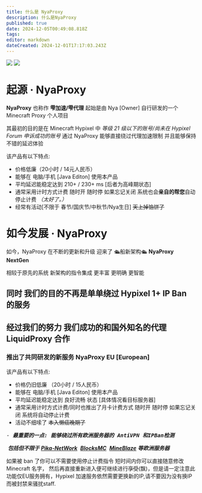 ```yaml
---
title: 什么是 NyaProxy
description: 什么是NyaProxy
published: true
date: 2024-12-05T00:49:08.818Z
tags: 
editor: markdown
dateCreated: 2024-12-01T17:17:03.243Z
---
```


![](https://img.shields.io/badge/Fisunia_Faint-pink?style=for-the-badge&label=Writer) ![](https://img.shields.io/badge/juice-orange?style=for-the-badge&label=Writer)
# 起源 · NyaProxy

**NyaProxy** 也称作 **雫加速/雫代理** 起始是由 Nya \[Owner\] 自行研发的一个Minecraft Proxy 个人项目

其最初的目的是在 Minecraft Hypixel 中 _等级 21 级以下的账号/尚未在 Hypixel Forum 申诉成功的账号_ 通过 NyaProxy 能够直接绕过代理加速限制 并且能够保持不错的延迟体验

该产品有以下特点:

-   价格低廉（20小时 / 14元人民币）
-   能够在 电脑/手机 \[Java Editon\] 使用本产品
-   平均延迟能稳定达到 210+ / 230+ ms \[后者为高峰期状态\]
-   通常采用计时方式计费 随时开 随时停 如果忘记关闭 系统也会**亲自的帮您**自动停止计费 *（太好了。）*
-   经常有活动\[不限于 春节/国庆节/中秋节/Nya生日\] ~~天上掉馅饼了~~

# 如今发展 · NyaProxy

如今，NyaProxy 在不断的更新和升级 迎来了 🛳船新架构🛳 **NyaProxy NextGen**

相较于原先的系统 新架构的指令集成 更丰富 更明确 更智能 

## 同时 我们的目的不再是单单绕过 Hypixel 1+ IP Ban 的服务

## 经过我们的努力 我们成功的和国外知名的代理 LiquidProxy 合作

### **推出了共同研发的新服务 NyaProxy EU \[European\]**

该产品有以下特点:

-   价格仍旧低廉 （20小时 / 15人民币）
-   能够在 电脑/手机 \[Java Editon\] 使用本产品
-   平均延迟能稳定达到 良好流畅 状态 \[具体情况看目标服务器\]
-   通常采用计时方式计费/同时也推出了月卡计费方式 随时开 随时停 如果忘记关闭 系统将自动停止计费
-   活动不细嗦了 ~~本入懒癌晚期了~~

<kbd>-   **_最重要的一点: 能够绕过所有_****_欧洲_****_服务器的 AntiVPN 和IPBan检测_**</kbd>

 **_包括但不限于_** [**_Pika-NetWork_**](https://pika-network.net/)  [**_BlocksMC_**](https://blocksmc.com/)  [**_MineBlaze_**](https://mineblaze.net/) **_等欧洲服务器_**

如果被 ban 了你可以不需要使用停止计费指令 短时间内你可以直接随意修改 Minecraft 名字， 然后再直接重新进入便可继续进行~~享受~~(飘)，但是请一定注意此功能仅EU服务拥有，Hypixel 加速服务依然需要更换新的IP,请不要因为没有换IP而被封禁来骚扰staff.

